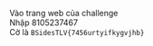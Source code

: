 Vào trang web của challenge<br/>
Nhập 8105237467<br/>
Cờ là <code>BSidesTLV{7456urtyifkygvjhb}</code><br/>
